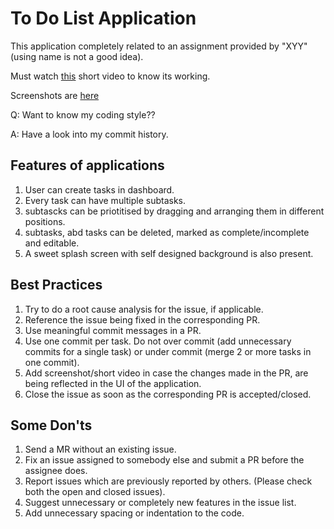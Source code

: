 # To Do List Application
This application completely related to an assignment provided by "XYY"(using name is not a good idea).

Must watch [this](https://bit.ly/UCTODOVID) short video to know its working.

Screenshots are [here](https://bit.ly/USTODOSS)

Q: Want to know my coding style??

A: Have a look into my commit history.

## Features of applications
1. User can create tasks  in dashboard.
2. Every task can have multiple subtasks.
3. subtascks can be priotitised by dragging and arranging them in different positions.
4. subtasks, abd tasks can be deleted, marked as complete/incomplete and editable.
5. A sweet splash screen with self designed background is also present.

## Best Practices
1. Try to do a root cause analysis for the issue, if applicable.
2. Reference the issue being fixed in the corresponding PR.
3. Use meaningful commit messages in a PR.
4. Use one commit per task. Do not over commit (add unnecessary commits for a single task) or under commit (merge 2 or more tasks in one commit).
5. Add screenshot/short video in case the changes made in the PR, are being reflected in the UI of the application.
6. Close the issue as soon as the corresponding PR is accepted/closed.

## Some Don'ts
1. Send a MR without an existing issue.
2. Fix an issue assigned to somebody else and submit a PR before the assignee does.
3. Report issues which are previously reported by others. (Please check both the open and closed issues).
4. Suggest unnecessary or completely new features in the issue list.
5. Add unnecessary spacing or indentation to the code.

